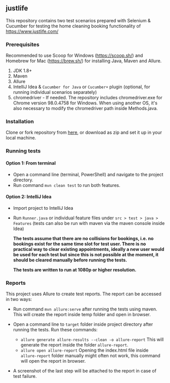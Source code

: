 ## justlife

This repository contains two test scenarios prepared with Selenium & Cucumber for testing the home cleaning booking functionality of https://www.justlife.com/

### Prerequisites

Recommended to use Scoop for Windows (https://scoop.sh/) and Homebrew for Mac (https://brew.sh/) for installing Java, Maven and Allure.

1. JDK 1.8+
2. Maven
3. Allure
4. IntelliJ Idea & `Cucumber for Java` or `Cucumber+` plugin (optional, for running individual scenarios separately)
5. chromedriver - If needed. The repository includes chromedriver.exe for Chrome version 98.0.4758 for Windows. When using another OS, it's also necessary to modify the chromedriver path inside Methods.java.

### Installation

Clone or fork repository from [here]( https://github.com/erarslanb/justlife), or download as zip and set it up in your local machine.

### Running tests

#### Option 1: From terminal

- Open a command line (terminal, PowerShell) and navigate to the project directory.
- Run command `mvn clean test` to run both features. 

#### Option 2: IntelliJ Idea
- Import project to IntelliJ Idea
- Run `Runner.java` or individual feature files under `src > test > java > Features`
(tests can also be run with maven via the maven console inside Idea)


  **The tests assume that there are no collisions for bookings, i.e. no bookings exist for the same time slot for test user. There is no practical way to clear existing appointments, ideally a new user would be used for each test but since this is not possible at the moment, it should be cleared manually before running the tests.**
  
  **The tests are written to run at 1080p or higher resolution.**

### Reports

This project uses Allure to create test reports. The report can be accessed in two ways:
- Run command `mvn allure:serve` after running the tests using maven. This will create the report inside temp folder and open in browser.
- Open a command line to `target` folder inside project directory after running the tests. Run these commands:
   - `allure generate allure-results --clean -o allure-report` This will generate the report inside the folder `allure-report`.
   - `allure open allure-report` Opening the index.html file inside `allure-report` folder manually might often not work, this command will open the report in browser.

- A screenshot of the last step will be attached to the report in case of test failure.


